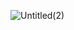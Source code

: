 ![Untitled(2)](https://user-images.githubusercontent.com/56686737/196006102-b63399fe-21ed-4e94-b0aa-dd5605e73ccc.png)
